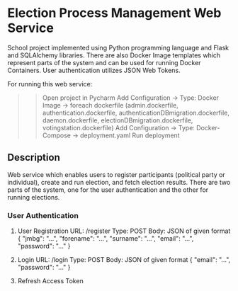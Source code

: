 # Election Process Management Web Service

School project implemented using Python programming language and Flask and SQLAlchemy libraries.
There are also Docker Image templates which represent parts of the system and can be used for running Docker Containers.
User authentication utilizes JSON Web Tokens.

For running this web service:
>> Open project in Pycharm
>> Add Configuration -> Type: Docker Image -> foreach dockerfile (admin.dockerfile, authentication.dockerfile, authenticationDBmigration.dockerfile,
daemon.dockerfile, electionDBmigration.dockerfile, votingstation.dockerfile)
>> Add Configuration -> Type: Docker-Compose -> deployment.yaml
>> Run deployment

## Description

Web service which enables users to register participants (political party or individual), create and run election, and fetch election results.
There are two parts of the system, one for the user authentication and the other for running elections.

### User Authentication

1. User Registration
  URL: /register
  Type: POST
  Body: JSON of given format
    {
      "jmbg": "...",
      "forename": "...",
      "surname": "...",
      "email": "...",
      "password": "..."
    }

2. Login
  URL: /login
  Type: POST
  Body: JSON of given format
    {
      "email": "...",
      "password": "..."
    }
    
 3. Refresh Access Token
